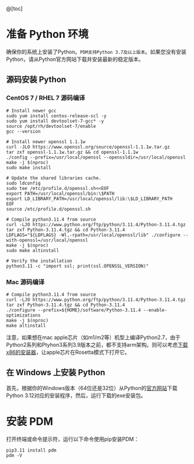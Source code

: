 @[toc]
# 准备 Python 环境
确保你的系统上安装了Python。`PDM支持Python 3.7及以上版本`。如果您没有安装Python，请从Python官方网站下载并安装最新的稳定版本。
## 源码安装 Python

### CentOS 7 / RHEL 7 源码编译
```shell
# Install newer gcc
sudo yum install centos-release-scl -y
sudo yum install devtoolset-7-gcc* -y
source /opt/rh/devtoolset-7/enable
gcc --version

# Install newer openssl 1.1.1w
curl -JLO https://www.openssl.org/source/openssl-1.1.1w.tar.gz
tar zxf openssl-1.1.1w.tar.gz && cd openssl-1.1.1w
./config --prefix=/usr/local/openssl --openssldir=/usr/local/openssl
make -j $(nproc)
sudo make install

# Update the shared libraries cache.
sudo ldconfig
sudo tee /etc/profile.d/openssl.sh<<EOF
export PATH=/usr/local/openssl/bin:\$PATH
export LD_LIBRARY_PATH=/usr/local/openssl/lib:\$LD_LIBRARY_PATH
EOF
source /etc/profile.d/openssl.sh

# Compile python3.11.4 from source
curl -LJO https://www.python.org/ftp/python/3.11.4/Python-3.11.4.tgz
tar zxf Python-3.11.4.tgz && cd Python-3.11.4
LDFLAGS="${LDFLAGS} -Wl,-rpath=/usr/local/openssl/lib" ./configure --with-openssl=/usr/local/openssl
make -j $(nproc)
sudo make altinstall

# Verify the installation
python3.11 -c "import ssl; print(ssl.OPENSSL_VERSION)"
```
### Mac 源码编译
```shell
# Compile python3.11.4 from source
curl -LJO https://www.python.org/ftp/python/3.11.4/Python-3.11.4.tgz
tar zxf Python-3.11.4.tgz && cd Python-3.11.4
./configure --prefix=${HOME}/software/Python-3.11.4 --enable-optimizations
make -j $(nproc)
make altinstall
```
注意，如果想在mac apple芯片（如m1/m2等）机型上编译Python2.7，由于Python2系列和Ptyhon3系列3.9版本之前，都不支持arm架构。则可以考虑[下载x86的安装器](https://www.python.org/ftp/python/2.7.18/)，让apple芯片在Rosetta模式下打开它。
## 在 Windows 上安装 Python

首先，根据你的Windows版本（64位还是32位）从Python的[官方网站](https://www.python.org/downloads/windows/)下载Python 3.12对应的安装程序，然后，运行下载的exe安装包。

# 安装 PDM
打开终端或命令提示符，运行以下命令使用pip安装PDM：
```shell
pip3.11 install pdm
pdm -V
```
